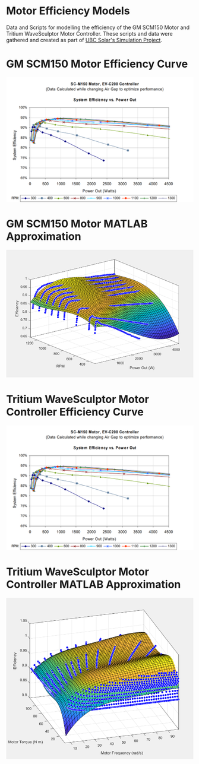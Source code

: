 # Motor Efficiency Models
Data and Scripts for modelling the efficiency of the GM SCM150 Motor and Tritium WaveSculptor Motor Controller. These scripts and data were gathered and created as part of [UBC Solar's Simulation Project](https://github.com/UBC-Solar/Simulation).

# GM SCM150 Motor Efficiency Curve

![alt text](https://github.com/chrischang5/Motor-Efficiency-Models/blob/main/Motor/Scripts%20and%20Data/Graph_MotorPower_SystemEfficiency.png)

# GM SCM150 Motor MATLAB Approximation

![alt text](https://github.com/chrischang5/Motor-Efficiency-Models/blob/main/Motor/Results/Motor%20Graph.png)


# Tritium WaveSculptor Motor Controller Efficiency Curve

![alt test](https://github.com/chrischang5/Motor-Efficiency-Models/blob/main/Motor/Scripts%20and%20Data/Graph_MotorPower_SystemEfficiency.png)

# Tritium WaveSculptor Motor Controller MATLAB Approximation

![alt text](https://github.com/chrischang5/Motor-Efficiency-Models/blob/main/Motor%20Controller/Results/Freq_Torque_Efficiency_Curve.png)

